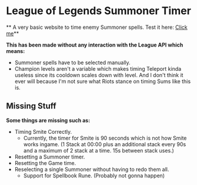 # League of Legends Summoner Timer
** A very basic website to time enemy Summoner spells. Test it here: [Click me](https://xtobishotz.github.io/LeagueofLegends-Summoner-Timer/)**

**This has been made without any interaction with the League API which means:**
  - Summoner spells have to be selected manually.
  - Champion levels aren't a variable which makes timing Teleport kinda useless since its cooldown scales down with level.
And I don't think it ever will because I'm not sure what Riots stance on timing Sums like this is.

## Missing Stuff
**Some things are missing such as:**
+ Timing Smite Correctly.
  - Currently, the timer for Smite is 90 seconds which is not how Smite works ingame. (1 Stack at 00:00 plus an additional stack every 90s and a maximum of 2 stack at a time. 15s between stack uses.)
+ Resetting a Summoner timer.
+ Resetting the Game time.
+ Reselecting a single Summoner without having to redo them all.
  - Support for Spellbook Rune. (Probably not gonna happen)

